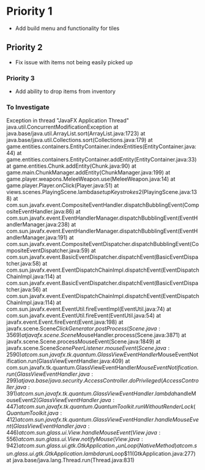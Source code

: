 # Priority 1
- Add build menu and functionality for tiles

## Priority 2
- Fix issue with items not being easily picked up

### Priority 3
- Add ability to drop items from inventory

### To Investigate

Exception in thread "JavaFX Application Thread" java.util.ConcurrentModificationException
	at java.base/java.util.ArrayList.sort(ArrayList.java:1723)
	at java.base/java.util.Collections.sort(Collections.java:179)
	at game.entities.containers.EntityContainer.indexEntities(EntityContainer.java:44)
	at game.entities.containers.EntityContainer.addEntity(EntityContainer.java:33)
	at game.entities.Chunk.addEntity(Chunk.java:90)
	at game.main.ChunkManager.addEntity(ChunkManager.java:199)
	at game.player.weapons.MeleeWeapon.use(MeleeWeapon.java:14)
	at game.player.Player.onClick(Player.java:51)
	at views.scenes.PlayingScene.lambda$setupKeystrokes$2(PlayingScene.java:138)
	at com.sun.javafx.event.CompositeEventHandler.dispatchBubblingEvent(CompositeEventHandler.java:86)
	at com.sun.javafx.event.EventHandlerManager.dispatchBubblingEvent(EventHandlerManager.java:238)
	at com.sun.javafx.event.EventHandlerManager.dispatchBubblingEvent(EventHandlerManager.java:191)
	at com.sun.javafx.event.CompositeEventDispatcher.dispatchBubblingEvent(CompositeEventDispatcher.java:59)
	at com.sun.javafx.event.BasicEventDispatcher.dispatchEvent(BasicEventDispatcher.java:58)
	at com.sun.javafx.event.EventDispatchChainImpl.dispatchEvent(EventDispatchChainImpl.java:114)
	at com.sun.javafx.event.BasicEventDispatcher.dispatchEvent(BasicEventDispatcher.java:56)
	at com.sun.javafx.event.EventDispatchChainImpl.dispatchEvent(EventDispatchChainImpl.java:114)
	at com.sun.javafx.event.EventUtil.fireEventImpl(EventUtil.java:74)
	at com.sun.javafx.event.EventUtil.fireEvent(EventUtil.java:54)
	at javafx.event.Event.fireEvent(Event.java:198)
	at javafx.scene.Scene$ClickGenerator.postProcess(Scene.java:3569)
	at javafx.scene.Scene$MouseHandler.process(Scene.java:3871)
	at javafx.scene.Scene.processMouseEvent(Scene.java:1849)
	at javafx.scene.Scene$ScenePeerListener.mouseEvent(Scene.java:2590)
	at com.sun.javafx.tk.quantum.GlassViewEventHandler$MouseEventNotification.run(GlassViewEventHandler.java:409)
	at com.sun.javafx.tk.quantum.GlassViewEventHandler$MouseEventNotification.run(GlassViewEventHandler.java:299)
	at java.base/java.security.AccessController.doPrivileged(AccessController.java:391)
	at com.sun.javafx.tk.quantum.GlassViewEventHandler.lambda$handleMouseEvent$2(GlassViewEventHandler.java:447)
	at com.sun.javafx.tk.quantum.QuantumToolkit.runWithoutRenderLock(QuantumToolkit.java:412)
	at com.sun.javafx.tk.quantum.GlassViewEventHandler.handleMouseEvent(GlassViewEventHandler.java:446)
	at com.sun.glass.ui.View.handleMouseEvent(View.java:556)
	at com.sun.glass.ui.View.notifyMouse(View.java:942)
	at com.sun.glass.ui.gtk.GtkApplication._runLoop(Native Method)
	at com.sun.glass.ui.gtk.GtkApplication.lambda$runLoop$11(GtkApplication.java:277)
	at java.base/java.lang.Thread.run(Thread.java:831)

